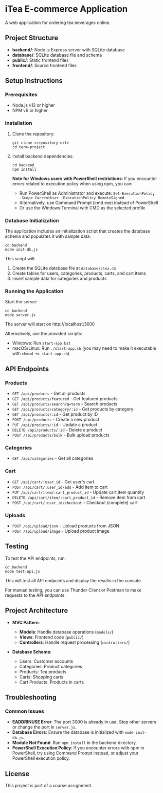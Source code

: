 # iTea E-commerce Application

A web application for ordering tea beverages online.

## Project Structure

- **backend/**: Node.js Express server with SQLite database
- **database/**: SQLite database file and schema
- **public/**: Static frontend files
- **frontend/**: Source frontend files

## Setup Instructions

### Prerequisites

- Node.js v12 or higher
- NPM v6 or higher

### Installation

1. Clone the repository:
   ```
   git clone <repository-url>
   cd term-project
   ```

2. Install backend dependencies:
   ```
   cd backend
   npm install
   ```

   **Note for Windows users with PowerShell restrictions**:
   If you encounter errors related to execution policy when using npm, you can:
   - Run PowerShell as Administrator and execute: `Set-ExecutionPolicy -Scope CurrentUser -ExecutionPolicy RemoteSigned`
   - Alternatively, use Command Prompt (cmd.exe) instead of PowerShell
   - Or use the Windows Terminal with CMD as the selected profile

### Database Initialization

The application includes an initialization script that creates the database schema and populates it with sample data:

```
cd backend
node init-db.js
```

This script will:
1. Create the SQLite database file at `database/itea.db`
2. Create tables for users, categories, products, carts, and cart items
3. Insert sample data for categories and products

### Running the Application

Start the server:

```
cd backend
node server.js
```

The server will start on http://localhost:3000

Alternatively, use the provided scripts:
- Windows: Run `start-app.bat`
- macOS/Linux: Run `./start-app.sh` (you may need to make it executable with `chmod +x start-app.sh`)

## API Endpoints

### Products

- `GET /api/products` - Get all products
- `GET /api/products/featured` - Get featured products
- `GET /api/products/search?q=term` - Search products
- `GET /api/products/category/:id` - Get products by category
- `GET /api/products/:id` - Get product by ID
- `POST /api/products` - Create a new product
- `PUT /api/products/:id` - Update a product
- `DELETE /api/products/:id` - Delete a product
- `POST /api/products/bulk` - Bulk upload products

### Categories

- `GET /api/categories` - Get all categories

### Cart

- `GET /api/cart/:user_id` - Get user's cart
- `POST /api/cart/:user_id/add` - Add item to cart
- `PUT /api/cart/item/:cart_product_id` - Update cart item quantity
- `DELETE /api/cart/item/:cart_product_id` - Remove item from cart
- `POST /api/cart/:user_id/checkout` - Checkout (complete) cart

### Uploads

- `POST /api/upload/json` - Upload products from JSON
- `POST /api/upload/image` - Upload product image

## Testing

To test the API endpoints, run:

```
cd backend
node test-api.js
```

This will test all API endpoints and display the results in the console.

For manual testing, you can use Thunder Client or Postman to make requests to the API endpoints.

## Project Architecture

- **MVC Pattern**:
  - **Models**: Handle database operations (`models/`)
  - **Views**: Frontend code (`public/`)
  - **Controllers**: Handle request processing (`controllers/`)

- **Database Schema**:
  - Users: Customer accounts
  - Categories: Product categories
  - Products: Tea products
  - Carts: Shopping carts
  - Cart Products: Products in carts

## Troubleshooting

### Common Issues

- **EADDRINUSE Error**: The port 3000 is already in use. Stop other servers or change the port in `server.js`.
- **Database Errors**: Ensure the database is initialized with `node init-db.js`.
- **Module Not Found**: Run `npm install` in the backend directory.
- **PowerShell Execution Policy**: If you encounter errors with npm in PowerShell, try using Command Prompt instead, or adjust your PowerShell execution policy.

## License

This project is part of a course assignment.